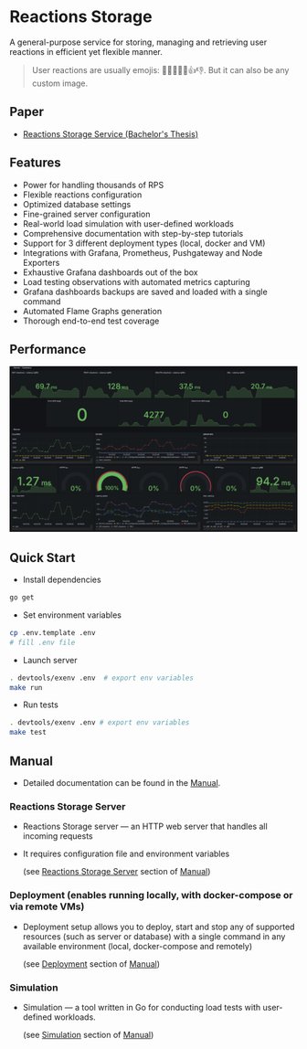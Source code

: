 # Reactions Storage

<!-- <div align="center"> -->
A general-purpose service for storing, managing and retrieving user reactions in efficient yet flexible manner.
<br>
> User reactions are usually emojis: 🙂😊😭🤯😡👍👎. But it can also be any custom image.
<!-- </div> -->

## Paper

* [Reactions Storage Service (Bachelor's Thesis)](<docs/paper/Reactions Storage Service | Dmitriy Brusenin Bachelors Thesis.pdf>)

## Features

* Power for handling thousands of RPS
* Flexible reactions configuration
* Optimized database settings
* Fine-grained server configuration
* Real-world load simulation with user-defined workloads
* Comprehensive documentation with step-by-step tutorials
* Support for 3 different deployment types (local, docker and VM)
* Integrations with Grafana, Prometheus, Pushgateway and Node Exporters
* Exhaustive Grafana dashboards out of the box
* Load testing observations with automated metrics capturing
* Grafana dashboards backups are saved and loaded with a single command
* Automated Flame Graphs generation
* Thorough end-to-end test coverage

## Performance

<img src="docs/manual/assets/performance.png" alt="performance">

## Quick Start

* Install dependencies

```bash
go get
```

* Set environment variables

```bash
cp .env.template .env
# fill .env file
```

* Launch server

```bash
. devtools/exenv .env  # export env variables
make run
```

* Run tests

```bash
. devtools/exenv .env # export env variables
make test
```

## Manual

* Detailed documentation can be found in the [Manual](docs/manual/README.md).

### Reactions Storage Server

* Reactions Storage server — an HTTP web server that handles all incoming requests

* It requires configuration file and environment variables

  (see [Reactions Storage Server](docs/manual/sections/reactions_storage.md) section of [Manual](docs/manual/README.md))

### Deployment (enables running locally, with docker-compose or via remote VMs)

* Deployment setup allows you to deploy, start and stop any of supported resources (such as server or database) with a single command in any available environment (local, docker-compose and remotely)

  (see [Deployment](docs/manual/sections/deployment.md) section of [Manual](docs/manual/README.md))

### Simulation

* Simulation — a tool written in Go for conducting load tests with user-defined workloads.

  (see [Simulation](docs/manual/sections/simulation.md) section of [Manual](docs/manual/README.md))
